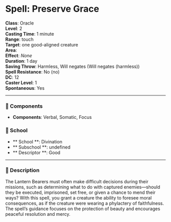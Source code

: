 
# Spell: Preserve Grace
**Class**: Oracle  
**Level**: 2  
**Casting Time**: 1 minute  
**Range**: touch  
**Target**: one good-aligned creature  
**Area**:   
**Effect**: _None_  
**Duration**: 1 day  
**Saving Throw**: Harmless, Will negates (Will negates (harmless))  
**Spell Resistance**: No (no)  
**DC**: 12  
**Caster Level**: 1  
**Spontaneous**: Yes

---

### 🔮 Components
- **Components**: Verbal, Somatic, Focus

### 🏫 School
- ** School **: Divination
- ** Subschool **: undefined
- ** Descriptor **: Good
---

### 📜 Description
The Lantern Bearers must often make difficult decisions during their missions, such as determining what to do with captured enemies—should they be executed, imprisoned, set free, or given a chance to mend their ways? With this spell, you grant a creature the ability to foresee moral consequences, as if the creature were wearing a phylactery of faithfulness. The spell’s guidance focuses on the protection of beauty and encourages peaceful resolution and mercy.
